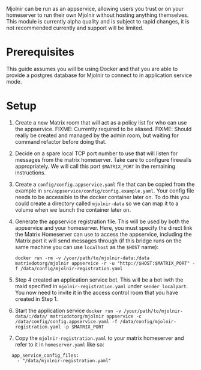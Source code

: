 Mjolnir can be run as an appservice, allowing users you trust or on your homeserver to run their own Mjolnir without hosting anything themselves.
This module is currently alpha quality and is subject to rapid changes,
it is not recommended currently and support will be limited.

# Prerequisites

This guide assumes you will be using Docker and that you are able to provide a postgres database for Mjolnir to connect to in application service mode.

# Setup

1. Create a new Matrix room that will act as a policy list for who can use the appservice.
   FIXME: Currently required to be aliased.
   FIXME: Should really be created and managed by the admin room, but waiting for command refactor before doing that. 

2. Decide on a spare local TCP port number to use that will listen for messages from the matrix homeserver. Take care to configure firewalls appropriately. We will call this port `$MATRIX_PORT` in the remaining instructions.

3. Create a `config/config.appservice.yaml` file that can be copied from the example in `src/appservice/config/config.example.yaml`. Your config file needs to be accessible to the docker container later on. To do this you could create a directory called `mjolnir-data` so we can map it to a volume when we launch the container later on.

4. Generate the appservice registration file. This will be used by both the appservice and your homeserver.
   Here, you must specify the direct link the Matrix Homeserver can use to access the appservice, including the Matrix port it will send messages through (if this bridge runs on the same machine you can use `localhost` as the `$HOST` name):
   
   `docker run -rm -v /your/path/to/mjolnir-data:/data matrixdotorg/mjolnir appservice -r -u "http://$HOST:$MATRIX_PORT" -f /data/config/mjolnir-registration.yaml`

5. Step 4 created an application service bot. This will be a bot iwth the mxid specified in `mjolnir-registration.yaml` under `sender_localpart`. You now need to invite it in the access control room that you have created in Step 1.
   
6. Start the application service `docker run -v /your/path/to/mjolnir-data/:/data/ matrixdotorg/mjolnir appservice -c /data/config/config.appservice.yaml -f /data/config/mjolnir-registration.yaml -p $MATRIX_PORT`

7. Copy the `mjolnir-registration.yaml` to your matrix homeserver and refer to it in `homeserver.yaml` like so:
```
  app_service_config_files:
    - "/data/mjolnir-registration.yaml"
```
